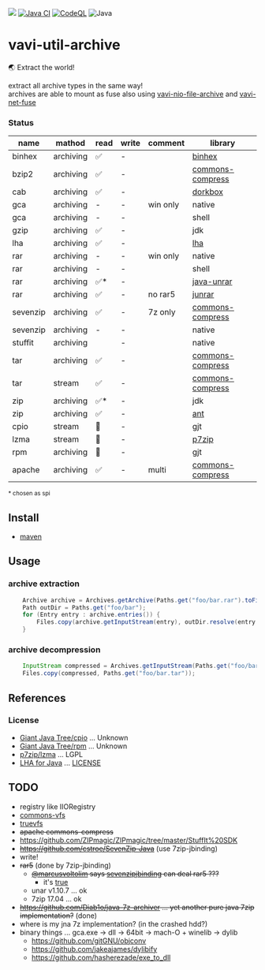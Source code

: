 [![](https://jitpack.io/v/umjammer/vavi-util-archive.svg)](https://jitpack.io/#umjammer/vavi-util-archive)
[![Java CI](https://github.com/umjammer/vavi-util-archive/actions/workflows/maven.yml/badge.svg)](https://github.com/umjammer/vavi-util-archive/actions/workflows/maven.yml)
[![CodeQL](https://github.com/umjammer/vavi-util-archive/actions/workflows/codeql-analysis.yml/badge.svg)](https://github.com/umjammer/vavi-util-archive/actions/workflows/codeql-analysis.yml)
![Java](https://img.shields.io/badge/Java-17-b07219)

# vavi-util-archive

🌏 Extract the world!

extract all archive types in the same way!</br>
archives are able to mount as fuse also using [vavi-nio-file-archive](https://github.com/umjammer/vavi-apps-fuse/tree/master/vavi-nio-file-archive)
and [vavi-net-fuse](https://github.com/umjammer/vavi-apps-fuse/tree/master/vavi-net-fuse)

### Status

| name     | mathod    | read | write | comment | library                                                                 |
|----------|-----------|------|--------|---------|-------------------------------------------------------------------------|
| binhex   | archiving | ✅    | - |         | [binhex](https://github.com/umjammer/JBinHex)                           |
| bzip2    | archiving | ✅    | - |         | [commons-compress](https://commons.apache.org/proper/commons-compress/) |
| cab      | archiving | ✅    | - |         | [dorkbox](https://github.com/umjammer/CabParser)                        |
| gca      | archiving | -    | - | win only | native                                                                        |
| gca      | archiving | -    | - |         | shell                                                                        |
| gzip     | archiving | ✅    | - |         | jdk                                                                     |
| lha      | archiving | ✅    | - |         | [lha](https://github.com/umjammer/jlha)                                 |
| rar      | archiving | -    | - | win only | native                                                                    |
| rar      | archiving | -    | - |         | shell                                                                     |
| rar      | archiving | ✅*   | - |         | [java-unrar](https://github.com/umjammer/java-unrar)                    |
| rar      | archiving | ✅    | - | no rar5 | [junrar](https://github.com/junrar/junrar)                              |
| sevenzip | archiving | ✅    | - | 7z only | [commons-compress](https://commons.apache.org/proper/commons-compress/) |
| sevenzip | archiving | -    | - |         | native                                                                        |
| stuffit  | archiving |      | - |         | native                                                                        |
| tar      | archiving | ✅    | - |         | [commons-compress](https://commons.apache.org/proper/commons-compress/) |
| tar      | stream    | ✅    | - |         | [commons-compress](https://commons.apache.org/proper/commons-compress/) |
| zip      | archiving | ✅*   | - |         | jdk                                                                     |
| zip      | archiving | ✅    | - |         | [ant](https://ant.apache.org/)                                          |
| cpio     | stream    | 🚧   | - |         | gjt                                                                     |
| lzma     | stream    | 🚧   | - |         | [p7zip](https://p7zip.sourceforge.net/)                                 |
| rpm      | archiving | 🚧   | - |         | gjt                                                                     |
| apache   | archiving | ✅    | - | multi   | [commons-compress](https://commons.apache.org/proper/commons-compress/) |

<sub>* chosen as spi</sub>

## Install

 * [maven](https://jitpack.io/#umjammer/vavi-util-archive)

## Usage

### archive extraction

```java
    Archive archive = Archives.getArchive(Paths.get("foo/bar.rar").toFile());
    Path outDir = Paths.get("foo/bar");
    for (Entry entry : archive.entries()) {
        Files.copy(archive.getInputStream(entry), outDir.resolve(entry.getName()));
    }
```

### archive decompression

```java
    InputStream compressed = Archives.getInputStream(Paths.get("foo/bar.tar.bz").toFile());
    Files.copy(compressed, Paths.get("foo/bar.tar"));
```
## References

### License

 * [Giant Java Tree/cpio](http://www.gjt.org/servlets/JCVSlet/list/gjt/org/gjt/archive/cpio) ... Unknown
 * [Giant Java Tree/rpm](http://www.gjt.org/servlets/JCVSlet/list/gjt/org/gjt/archive/rpm) ... Unknown
 * [p7zip/lzma](https://p7zip.sourceforge.net/) ... LGPL
 * [LHA for Java](http://homepage1.nifty.com/dangan/) ... [LICENSE](src/main/java/vavi/util/archive/lha/LISENCE-LHAforJava)

## TODO

 * registry like IIORegistry
 * [commons-vfs](https://commons.apache.org/proper/commons-vfs/)
 * [truevfs](https://github.com/christian-schlichtherle/truevfs)
 * ~~apache commons-compress~~
 * https://github.com/ZIPmagic/ZIPmagic/tree/master/StuffIt%20SDK
 * ~~https://github.com/cstroe/SevenZip-Java~~ (use 7zip-jbinding)
 * write!
 * ~~rar5~~ (done by 7zip-jbinding)
   * ~~[@marcusvoltolim]((https://github.com/marcusvoltolim/file-processor#readme)) says [sevenzipjbinding](https://github.com/borisbrodski/sevenzipjbinding) can deal rar5 ???~~
     * it's [true](https://github.com/borisbrodski/sevenzipjbinding/issues/19#issuecomment-578636772)
   * unar v1.10.7 ... ok
   * 7zip 17.04 ... ok
 * ~~https://github.com/Diab1o/java-7z-archiver ... yet another pure java 7zip implementation?~~ (done)
 * where is my jna 7z implementation? (in the crashed hdd?)
 * binary things ... gca.exe -> dll -> 64bit -> mach-O + winelib -> dylib
   * https://github.com/gitGNU/objconv
   * https://github.com/jakeajames/dylibify
   * https://github.com/hasherezade/exe_to_dll
